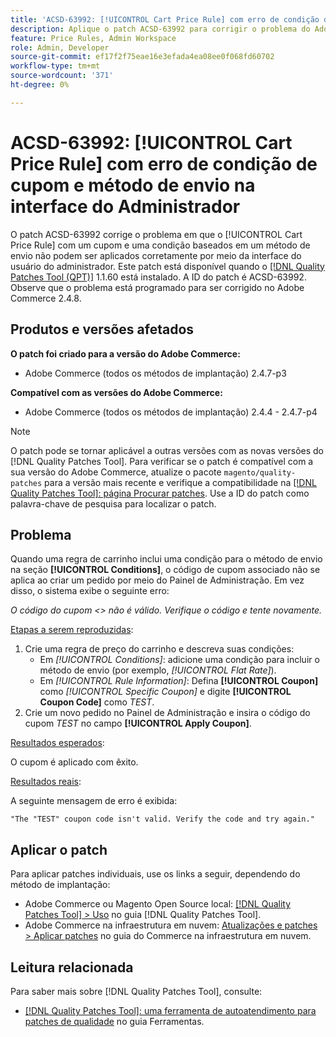 ```yaml
---
title: 'ACSD-63992: [!UICONTROL Cart Price Rule] com erro de condição de cupom e método de envio na interface do Administrador'
description: Aplique o patch ACSD-63992 para corrigir o problema do Adobe Commerce em que o [!UICONTROL Cart Price Rule] com um cupom e uma condição baseada em um método de envio não pode ser aplicado corretamente por meio da interface do Administrador.
feature: Price Rules, Admin Workspace
role: Admin, Developer
source-git-commit: ef17f2f75eae16e3efada4ea08ee0f068fd60702
workflow-type: tm+mt
source-wordcount: '371'
ht-degree: 0%

---
```



# ACSD-63992: [!UICONTROL Cart Price Rule] com erro de condição de cupom e método de envio na interface do Administrador

O patch ACSD-63992 corrige o problema em que o [!UICONTROL Cart Price Rule] com um cupom e uma condição baseados em um método de envio não podem ser aplicados corretamente por meio da interface do usuário do administrador. Este patch está disponível quando o [[!DNL Quality Patches Tool (QPT)]](/help/tools/quality-patches-tool/quality-patches-tool-to-self-serve-quality-patches.md) 1.1.60 está instalado. A ID do patch é ACSD-63992. Observe que o problema está programado para ser corrigido no Adobe Commerce 2.4.8.

## Produtos e versões afetados

**O patch foi criado para a versão do Adobe Commerce:**

* Adobe Commerce (todos os métodos de implantação) 2.4.7-p3

**Compatível com as versões do Adobe Commerce:**

* Adobe Commerce (todos os métodos de implantação) 2.4.4 - 2.4.7-p4

>[!NOTE]
>
>O patch pode se tornar aplicável a outras versões com as novas versões do [!DNL Quality Patches Tool]. Para verificar se o patch é compatível com a sua versão do Adobe Commerce, atualize o pacote `magento/quality-patches` para a versão mais recente e verifique a compatibilidade na [[!DNL Quality Patches Tool]: página Procurar patches](https://experienceleague.adobe.com/tools/commerce-quality-patches/?lang=pt-BR). Use a ID do patch como palavra-chave de pesquisa para localizar o patch.

## Problema

Quando uma regra de carrinho inclui uma condição para o método de envio na seção **[!UICONTROL Conditions]**, o código de cupom associado não se aplica ao criar um pedido por meio do Painel de Administração. Em vez disso, o sistema exibe o seguinte erro:

_O código do cupom &lt;> não é válido. Verifique o código e tente novamente._

<u>Etapas a serem reproduzidas</u>:

1. Crie uma regra de preço do carrinho e descreva suas condições:
   * Em *[!UICONTROL Conditions]*: adicione uma condição para incluir o método de envio (por exemplo, *[!UICONTROL Flat Rate]*).
   * Em *[!UICONTROL Rule Information]*: Defina **[!UICONTROL Coupon]** como *[!UICONTROL Specific Coupon]* e digite **[!UICONTROL Coupon Code]** como *TEST*.
1. Crie um novo pedido no Painel de Administração e insira o código do cupom *TEST* no campo **[!UICONTROL Apply Coupon]**.

<u>Resultados esperados</u>:

O cupom é aplicado com êxito.

<u>Resultados reais</u>:

A seguinte mensagem de erro é exibida:

```
"The "TEST" coupon code isn't valid. Verify the code and try again."
```

## Aplicar o patch

Para aplicar patches individuais, use os links a seguir, dependendo do método de implantação:

* Adobe Commerce ou Magento Open Source local: [[!DNL Quality Patches Tool] > Uso](/help/tools/quality-patches-tool/usage.md) no guia [!DNL Quality Patches Tool].
* Adobe Commerce na infraestrutura em nuvem: [Atualizações e patches > Aplicar patches](https://experienceleague.adobe.com/docs/commerce-cloud-service/user-guide/develop/upgrade/apply-patches.html?lang=pt-BR) no guia do Commerce na infraestrutura em nuvem.

## Leitura relacionada

Para saber mais sobre [!DNL Quality Patches Tool], consulte:

* [[!DNL Quality Patches Tool]: uma ferramenta de autoatendimento para patches de qualidade](/help/tools/quality-patches-tool/quality-patches-tool-to-self-serve-quality-patches.md) no guia Ferramentas.
